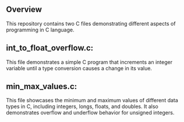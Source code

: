 ## Overview
This repository contains two C files demonstrating different aspects of programming in C language.

## int_to_float_overflow.c:
This file demonstrates a simple C program that increments an integer variable until a type conversion causes a change in its value.

## min_max_values.c:
This file showcases the minimum and maximum values of different data types in C, including integers, longs, floats, and doubles. It also demonstrates overflow and underflow behavior for unsigned integers.
